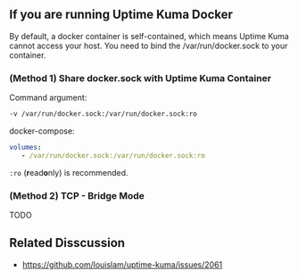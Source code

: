 ## If you are running Uptime Kuma Docker

By default, a docker container is self-contained, which means Uptime Kuma cannot access your host. You need to bind the /var/run/docker.sock to your container.

### (Method 1) Share docker.sock with Uptime Kuma Container

Command argument:
```bash
-v /var/run/docker.sock:/var/run/docker.sock:ro
```

docker-compose:

```yml
volumes:
   - /var/run/docker.sock:/var/run/docker.sock:ro
```

`:ro` (**r**ead**o**nly) is recommended.

### (Method 2) TCP - Bridge Mode

TODO

## Related Disscussion

- https://github.com/louislam/uptime-kuma/issues/2061
